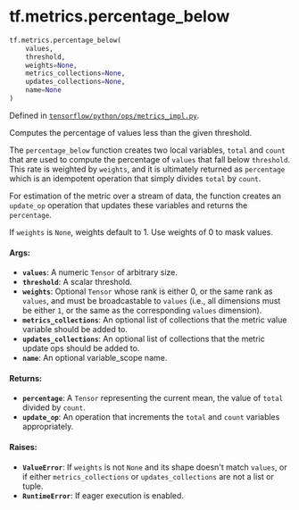 <div itemscope itemtype="http://developers.google.com/ReferenceObject">
<meta itemprop="name" content="tf.metrics.percentage_below" />
<meta itemprop="path" content="Stable" />
</div>

# tf.metrics.percentage_below

``` python
tf.metrics.percentage_below(
    values,
    threshold,
    weights=None,
    metrics_collections=None,
    updates_collections=None,
    name=None
)
```



Defined in [`tensorflow/python/ops/metrics_impl.py`](/code/stable/tensorflow/python/ops/metrics_impl.py).

Computes the percentage of values less than the given threshold.

The `percentage_below` function creates two local variables,
`total` and `count` that are used to compute the percentage of `values` that
fall below `threshold`. This rate is weighted by `weights`, and it is
ultimately returned as `percentage` which is an idempotent operation that
simply divides `total` by `count`.

For estimation of the metric over a stream of data, the function creates an
`update_op` operation that updates these variables and returns the
`percentage`.

If `weights` is `None`, weights default to 1. Use weights of 0 to mask values.

#### Args:

* <b>`values`</b>: A numeric `Tensor` of arbitrary size.
* <b>`threshold`</b>: A scalar threshold.
* <b>`weights`</b>: Optional `Tensor` whose rank is either 0, or the same rank as
    `values`, and must be broadcastable to `values` (i.e., all dimensions must
    be either `1`, or the same as the corresponding `values` dimension).
* <b>`metrics_collections`</b>: An optional list of collections that the metric
    value variable should be added to.
* <b>`updates_collections`</b>: An optional list of collections that the metric update
    ops should be added to.
* <b>`name`</b>: An optional variable_scope name.


#### Returns:

* <b>`percentage`</b>: A `Tensor` representing the current mean, the value of `total`
    divided by `count`.
* <b>`update_op`</b>: An operation that increments the `total` and `count` variables
    appropriately.


#### Raises:

* <b>`ValueError`</b>: If `weights` is not `None` and its shape doesn't match `values`,
    or if either `metrics_collections` or `updates_collections` are not a list
    or tuple.
* <b>`RuntimeError`</b>: If eager execution is enabled.